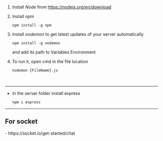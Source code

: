 1. Install *Node* from https://nodejs.org/en/download 

2. Install *npm*
    ```
    npm install -g npm 
    ```
3. Install *nodemon* to get latest updates of your server automatically 
    ```
    npm install -g nodemon
    ```
    and add its path to Variables Environment
4. To run it, open cmd in the file location
    ```
    nodemon {FileName}.js
    ```


<br>
<hr>

- In the server folder install express
    ```
    npm i express
    ```

<hr>

<h2> For socket</h2>
- https://socket.io/get-started/chat 
